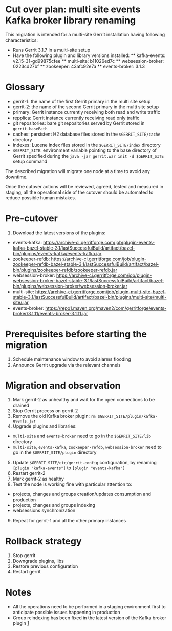 Cut over plan: multi site events Kafka broker library renaming
==

This migration is intended for a multi-site Gerrit installation having following
characteristics:

* Runs Gerrit 3.1.7 in a multi-site setup
* Have the following plugin and library versions installed:
** kafka-events: v2.15-31-gd99875cfee
** multi-site: b11026ed7c
** websession-broker: 0223cd27bf
** zookeeper: 43afc92e7a
** events-broker: 3.1.3

Glossary
==

* gerrit-1: the name of the first Gerrit primary in the multi site setup
* gerrit-2: the name of the second Gerrit primary in the multi site setup
* primary: Gerrit instance currently receiving both read and write traffic
* repplica: Gerrit instance currently receiving read only traffic
* git repositories: bare git repositories served by Gerrit stored
  in `gerrit.basePath`
* caches: persistent H2 database files stored in the `$GERRIT_SITE/cache`
  directory
* indexes: Lucene index files stored in the `$GERRIT_SITE/index` directory
* `$GERRIT_SITE`: environment variable pointing to the base directory of Gerrit
  specified during the `java -jar gerrit.war init -d $GERRIT_SITE` setup command

The described migration will migrate one node at a time to avoid any downtime.

Once the cutover actions will be reviewed, agreed, tested and measured in
staging, all the operational side of the cutover should be automated to reduce
possible human mistakes.

Pre-cutover
==

1. Download the latest versions of the plugins:
  - events-kafka: https://archive-ci.gerritforge.com/job/plugin-events-kafka-bazel-stable-3.1/lastSuccessfulBuild/artifact/bazel-bin/plugins/events-kafka/events-kafka.jar
  - zookeeper-refdb: https://archive-ci.gerritforge.com/job/plugin-zookeeper-refdb-bazel-stable-3.1/lastSuccessfulBuild/artifact/bazel-bin/plugins/zookeeper-refdb/zookeeper-refdb.jar
  - websession-broker: https://archive-ci.gerritforge.com/job/plugin-websession-broker-bazel-stable-3.1/lastSuccessfulBuild/artifact/bazel-bin/plugins/websession-broker/websession-broker.jar
  - multi-site: https://archive-ci.gerritforge.com/job/plugin-multi-site-bazel-stable-3.1/lastSuccessfulBuild/artifact/bazel-bin/plugins/multi-site/multi-site/.jar
  - events-broker: https://repo1.maven.org/maven2/com/gerritforge/events-broker/3.1.11/events-broker-3.1.11.jar

Prerequisites before starting the migration
==

1. Schedule maintenance window to avoid alarms flooding
2. Announce Gerrit upgrade via the relevant channels

Migration and observation
==

1. Mark gerrit-2 as unhealthy and wait for the open connections to be drained
2. Stop Gerrit process on gerrit-2
3. Remove the old Kafka broker plugin: `rm $GERRIT_SITE/plugin/kafka-events.jar`
4. Upgrade plugins and libraries:
  - `multi-site` and `events-broker` need to go in the `$GERRIT_SITE/lib` directory
  - `multi-site`, `events-kafka`, `zookeeper-refdb`, `websession-broker` need to go in the `$GERRIT_SITE/plugin` directory
5. Update `$GERRIT_SITE/etc/gerrit.config` configuration, by renaming
`[plugin "kafka-events"]` to `[plugin "events-kafka"]`
6. Restart gerrit-2
7. Mark gerrit-2 as healthy
8. Test the node is working fine with particular attention to:
- projects, changes and groups creation/updates consumption and production
- projects, changes and groups indexing
- websessions synchronization
9. Repeat for gerrit-1 and all the other primary instances

Rollback strategy
===

1. Stop gerrit
2. Downgrade plugins, libs
3. Restore previous configuration
4. Restart gerrit

Notes
==

* All the operations need to be performed in a staging environment first to
  anticipate possible issues happening in production
* Group reindexing has been fixed in the latest version of the Kafka broker plugin [1]

[1]: https://gerrit-review.googlesource.com/c/plugins/multi-site/+/301208
